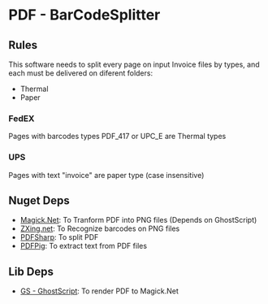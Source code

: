 ﻿# PDF - BarCodeSplitter

## Rules
This software needs to split every page on input Invoice files by types, and each must be delivered on diferent folders:
- Thermal
- Paper

### FedEX
Pages with barcodes types PDF_417 or UPC_E are Thermal types

### UPS
Pages with text "invoice" are paper type (case insensitive)

## Nuget Deps
- [Magick.Net](https://github.com/dlemstra/Magick.NET): To Tranform PDF into PNG files (Depends on GhostScript)
- [ZXing.net](https://www.nuget.org/packages/ZXing.Net/): To Recognize barcodes on PNG files
- [PDFSharp](http://www.pdfsharp.net/NuGetPackage_PDFsharp-MigraDoc-gdi.ashx): To split PDF
- [PDFPig](https://uglytoad.github.io/PdfPig/): To extract text from PDF files

## Lib Deps
- [GS - GhostScript](https://www.ghostscript.com/): To render PDF to Magick.Net
